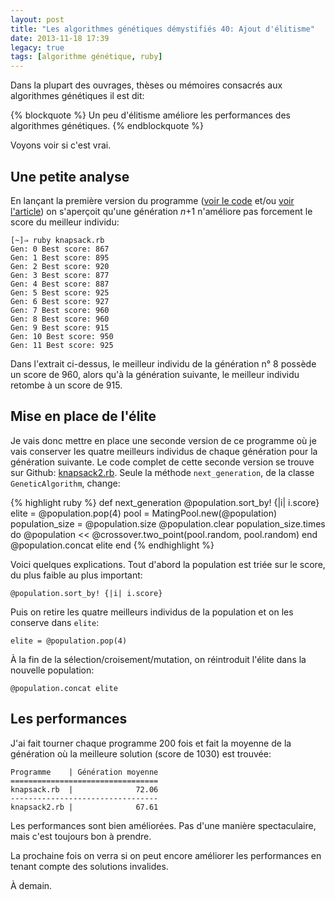 ```yaml
---
layout: post
title: "Les algorithmes génétiques démystifiés 40: Ajout d'élitisme"
date: 2013-11-18 17:39
legacy: true
tags: [algorithme génétique, ruby]
---
```




Dans la plupart des ouvrages, thèses ou mémoires consacrés aux algorithmes
génétiques il est dit:

{% blockquote %}
Un peu d'élitisme améliore les performances des algorithmes génétiques.
{% endblockquote %}

Voyons voir si c'est vrai.

<!-- more -->

Une petite analyse
------------------
En lançant la première version du programme
([voir le code](https://github.com/lkdjiin/knapsack_genetic_algorithm/blob/master/knapsack.rb) et/ou
[voir l'article](http://lkdjiin.github.io/blog/2013/11/16/les-algorithmes-genetiques-39-resolution-du-sac-a-dos/))
on s'aperçoit qu'une génération *n*+1 n'améliore pas forcement le score du
meilleur individu:

    [~]⇒ ruby knapsack.rb 
    Gen: 0 Best score: 867
    Gen: 1 Best score: 895
    Gen: 2 Best score: 920
    Gen: 3 Best score: 877
    Gen: 4 Best score: 887
    Gen: 5 Best score: 925
    Gen: 6 Best score: 927
    Gen: 7 Best score: 960
    Gen: 8 Best score: 960
    Gen: 9 Best score: 915
    Gen: 10 Best score: 950
    Gen: 11 Best score: 925

Dans l'extrait ci-dessus, le meilleur individu de la génération n° 8
possède un score de 960, alors qu'à la génération suivante, le meilleur
individu retombe à un score de 915.

Mise en place de l'élite
------------------------
Je vais donc mettre en place une seconde version de ce programme où je
vais conserver les quatre meilleurs individus de chaque génération pour la
génération suivante. Le code complet de cette seconde version se trouve
sur Github: [knapsack2.rb](https://github.com/lkdjiin/knapsack_genetic_algorithm/blob/master/knapsack2.rb).
Seule la méthode `next_generation`, de la classe `GeneticAlgorithm`, change:

{% highlight ruby %}
def next_generation
  @population.sort_by! {|i| i.score}
  elite = @population.pop(4)
  pool = MatingPool.new(@population)
  population_size = @population.size
  @population.clear
  population_size.times do
    @population << @crossover.two_point(pool.random, pool.random)
  end
  @population.concat elite
end
{% endhighlight %}

Voici quelques explications. Tout d'abord la population est triée sur le
score, du plus faible au plus important:

    @population.sort_by! {|i| i.score}

Puis on retire les quatre meilleurs individus de la population et on les
conserve dans `elite`:

    elite = @population.pop(4)

À la fin de la sélection/croisement/mutation, on réintroduit l'élite dans
la nouvelle population:

    @population.concat elite

Les performances
----------------
J'ai fait tourner chaque programme 200 fois et fait la moyenne de la
génération où la meilleure solution (score de 1030) est trouvée:

    Programme    | Génération moyenne
    =================================
    knapsack.rb  |              72.06
    ---------------------------------
    knapsack2.rb |              67.61

Les performances sont bien améliorées. Pas d'une manière spectaculaire, mais
c'est toujours bon à prendre.

La prochaine fois on verra si on peut encore améliorer les performances en
tenant compte des solutions invalides.





À demain.



